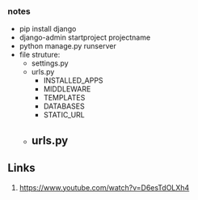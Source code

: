### notes
- pip install django
- django-admin startproject projectname
- python manage.py runserver
- file struture:
  - settings.py
  - urls.py
    - INSTALLED_APPS
    - MIDDLEWARE
    - TEMPLATES
    - DATABASES
    - STATIC_URL
  - urls.py
    - 
  
  
  
  
  
## Links
1. https://www.youtube.com/watch?v=D6esTdOLXh4
